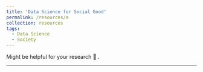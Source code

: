 ```yaml
---
title: 'Data Science for Social Good'
permalink: /resources/a
collection: resources
tags:
  - Data Science
  - Society
---
```


Might be helpful for your research 🧐 .




------
